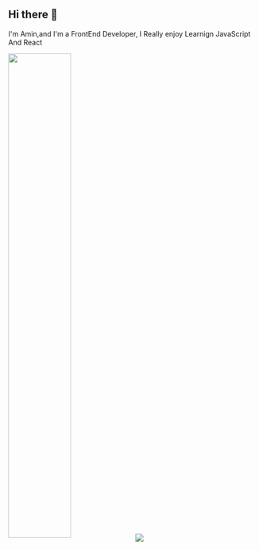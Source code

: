## Hi there 👋

I'm Amin,and I'm a FrontEnd Developer, I Really enjoy Learnign JavaScript And React

<a padding='10px' href="https://github.com/amin-da">
<img align="center" width='50%' src="https://github-readme-stats.vercel.app/api?username=amin-da&show_icons=true&count_private=true&include_all_commits=true&theme=nightowl"/></a>

<a href="https://github.com/amin-da">
 <img align="center" margin='10px' src="https://github-readme-stats.vercel.app/api/top-langs/?username=anuraghazra&layout=compact&theme=nightowl" />

 </a>

